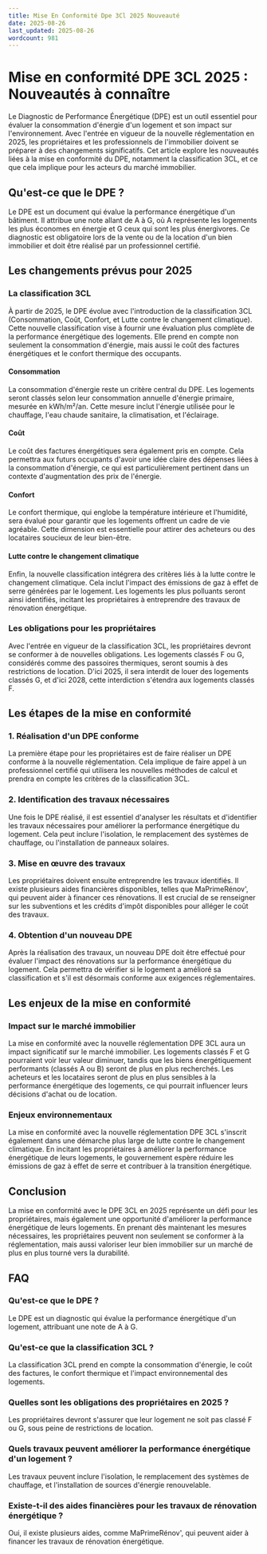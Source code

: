 ```yaml
---
title: Mise En Conformité Dpe 3Cl 2025 Nouveauté
date: 2025-08-26
last_updated: 2025-08-26
wordcount: 981
---
```


# Mise en conformité DPE 3CL 2025 : Nouveautés à connaître

Le Diagnostic de Performance Énergétique (DPE) est un outil essentiel pour évaluer la consommation d'énergie d'un logement et son impact sur l'environnement. Avec l'entrée en vigueur de la nouvelle réglementation en 2025, les propriétaires et les professionnels de l'immobilier doivent se préparer à des changements significatifs. Cet article explore les nouveautés liées à la mise en conformité du DPE, notamment la classification 3CL, et ce que cela implique pour les acteurs du marché immobilier.

## Qu'est-ce que le DPE ?

Le DPE est un document qui évalue la performance énergétique d'un bâtiment. Il attribue une note allant de A à G, où A représente les logements les plus économes en énergie et G ceux qui sont les plus énergivores. Ce diagnostic est obligatoire lors de la vente ou de la location d'un bien immobilier et doit être réalisé par un professionnel certifié.

## Les changements prévus pour 2025

### La classification 3CL

À partir de 2025, le DPE évolue avec l'introduction de la classification 3CL (Consommation, Coût, Confort, et Lutte contre le changement climatique). Cette nouvelle classification vise à fournir une évaluation plus complète de la performance énergétique des logements. Elle prend en compte non seulement la consommation d'énergie, mais aussi le coût des factures énergétiques et le confort thermique des occupants.

#### Consommation

La consommation d'énergie reste un critère central du DPE. Les logements seront classés selon leur consommation annuelle d'énergie primaire, mesurée en kWh/m²/an. Cette mesure inclut l'énergie utilisée pour le chauffage, l'eau chaude sanitaire, la climatisation, et l'éclairage.

#### Coût

Le coût des factures énergétiques sera également pris en compte. Cela permettra aux futurs occupants d'avoir une idée claire des dépenses liées à la consommation d'énergie, ce qui est particulièrement pertinent dans un contexte d'augmentation des prix de l'énergie.

#### Confort

Le confort thermique, qui englobe la température intérieure et l'humidité, sera évalué pour garantir que les logements offrent un cadre de vie agréable. Cette dimension est essentielle pour attirer des acheteurs ou des locataires soucieux de leur bien-être.

#### Lutte contre le changement climatique

Enfin, la nouvelle classification intégrera des critères liés à la lutte contre le changement climatique. Cela inclut l'impact des émissions de gaz à effet de serre générées par le logement. Les logements les plus polluants seront ainsi identifiés, incitant les propriétaires à entreprendre des travaux de rénovation énergétique.

### Les obligations pour les propriétaires

Avec l'entrée en vigueur de la classification 3CL, les propriétaires devront se conformer à de nouvelles obligations. Les logements classés F ou G, considérés comme des passoires thermiques, seront soumis à des restrictions de location. D'ici 2025, il sera interdit de louer des logements classés G, et d'ici 2028, cette interdiction s'étendra aux logements classés F.

## Les étapes de la mise en conformité

### 1. Réalisation d'un DPE conforme

La première étape pour les propriétaires est de faire réaliser un DPE conforme à la nouvelle réglementation. Cela implique de faire appel à un professionnel certifié qui utilisera les nouvelles méthodes de calcul et prendra en compte les critères de la classification 3CL.

### 2. Identification des travaux nécessaires

Une fois le DPE réalisé, il est essentiel d'analyser les résultats et d'identifier les travaux nécessaires pour améliorer la performance énergétique du logement. Cela peut inclure l'isolation, le remplacement des systèmes de chauffage, ou l'installation de panneaux solaires.

### 3. Mise en œuvre des travaux

Les propriétaires doivent ensuite entreprendre les travaux identifiés. Il existe plusieurs aides financières disponibles, telles que MaPrimeRénov', qui peuvent aider à financer ces rénovations. Il est crucial de se renseigner sur les subventions et les crédits d'impôt disponibles pour alléger le coût des travaux.

### 4. Obtention d'un nouveau DPE

Après la réalisation des travaux, un nouveau DPE doit être effectué pour évaluer l'impact des rénovations sur la performance énergétique du logement. Cela permettra de vérifier si le logement a amélioré sa classification et s'il est désormais conforme aux exigences réglementaires.

## Les enjeux de la mise en conformité

### Impact sur le marché immobilier

La mise en conformité avec la nouvelle réglementation DPE 3CL aura un impact significatif sur le marché immobilier. Les logements classés F et G pourraient voir leur valeur diminuer, tandis que les biens énergétiquement performants (classés A ou B) seront de plus en plus recherchés. Les acheteurs et les locataires seront de plus en plus sensibles à la performance énergétique des logements, ce qui pourrait influencer leurs décisions d'achat ou de location.

### Enjeux environnementaux

La mise en conformité avec la nouvelle réglementation DPE 3CL s'inscrit également dans une démarche plus large de lutte contre le changement climatique. En incitant les propriétaires à améliorer la performance énergétique de leurs logements, le gouvernement espère réduire les émissions de gaz à effet de serre et contribuer à la transition énergétique.

## Conclusion

La mise en conformité avec le DPE 3CL en 2025 représente un défi pour les propriétaires, mais également une opportunité d'améliorer la performance énergétique de leurs logements. En prenant dès maintenant les mesures nécessaires, les propriétaires peuvent non seulement se conformer à la réglementation, mais aussi valoriser leur bien immobilier sur un marché de plus en plus tourné vers la durabilité.

## FAQ

### Qu'est-ce que le DPE ?

Le DPE est un diagnostic qui évalue la performance énergétique d'un logement, attribuant une note de A à G.

### Qu'est-ce que la classification 3CL ?

La classification 3CL prend en compte la consommation d'énergie, le coût des factures, le confort thermique et l'impact environnemental des logements.

### Quelles sont les obligations des propriétaires en 2025 ?

Les propriétaires devront s'assurer que leur logement ne soit pas classé F ou G, sous peine de restrictions de location.

### Quels travaux peuvent améliorer la performance énergétique d'un logement ?

Les travaux peuvent inclure l'isolation, le remplacement des systèmes de chauffage, et l'installation de sources d'énergie renouvelable.

### Existe-t-il des aides financières pour les travaux de rénovation énergétique ?

Oui, il existe plusieurs aides, comme MaPrimeRénov', qui peuvent aider à financer les travaux de rénovation énergétique.